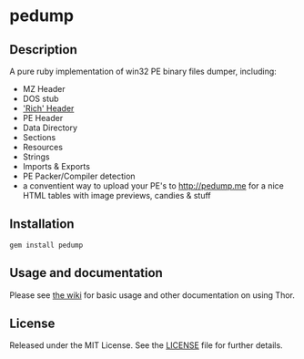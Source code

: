 pedump
======

Description
-----------
A pure ruby implementation of win32 PE binary files dumper, including:

 * MZ Header
 * DOS stub
 * ['Rich' Header](http://ntcore.com/files/richsign.htm)
 * PE Header
 * Data Directory
 * Sections
 * Resources
 * Strings
 * Imports & Exports
 * PE Packer/Compiler detection
 * a conventient way to upload your PE's to http://pedump.me for a nice HTML tables with image previews, candies & stuff

Installation
------------
    gem install pedump

Usage and documentation
-----------------------
Please see [the wiki](https://github.com/wycats/thor/wiki) for basic usage and other documentation on using Thor.

License
-------
Released under the MIT License.  See the [LICENSE][license] file for further details.

[license]: https://github.com/zed-0xff/pedump/blob/master/LICENSE.md
